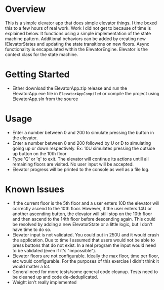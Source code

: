 # Overview
This is a simple elevator app that does simple elevator things. I time boxed this to a few hours of real work. Work I did not get to because of time is explained below.
It functions using a simple implementation of the state machine pattern. Additional behaviors can be added by creating new IElevatorStates and updating the state transitions on new floors.
Async functionality is encapsulated within the ElevatorEngine. Elevator is the context class for the state machine.

#  Getting Started
- Either download the ElevatorApp.zip release and run the ElevatorApp.exe file in `ElevatorAppCompiled` or compile the project using ElevatorApp.sln from the source

# Usage
- Enter a number between 0 and 200 to simulate pressing the button in the elevator.
- Enter a number between 0 and 200 followed by U or D to simulating going up or down respectively. Ex: 10U simulates pressing the outside up button on the 10th floor
- Type 'Q' or 'q' to exit. The elevator will continue its actions untill all remaining floors are visited. No user input will be accepted.
- Elevator progress will be printed to the console as well as a file log.

# Known Issues
- If the current floor is the 5th floor and a user enters 10D the elevator will correctly ascend to the 10th floor. However, if the user enters 14U or another ascending button, the elevator will still stop on the 10th floor and then ascend to the 14th floor before descending again. This could be resolved by adding a new ElevatorState or a little logic, but I don't have time to do so.
- Elevator input is not validated. You could put in 250U and it would crash the application. Due to time I assumed that users would not be able to press buttons that do not exist. In a real program the input would need to be validated (even if it's "impossible").
- Elevator floors are not configurable. Ideally the max floor, time per floor, etc would configurable. For the purposes of this exercise I didn't think it would matter a lot.
- General need for more tests/some general code cleanup. Tests need to be cleaned up and code de-deduplicated.
- Weight isn't really implemented
